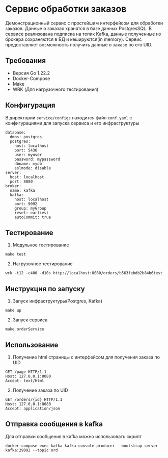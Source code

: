 # Сервис обработки заказов
Демонстрационный сервис с простейшим интерфейсом для обработки заказов. Данные о заказах хранятся в базе данных PostgresSQL. В сервисе реализована подписка на топик Kafka,  данные полученные из брокера сохраняются в БД и кешируются(in memory).
Сервис предоставляет возможность получить данные о заказе по его UID.

## Требования
* Версия Go 1.22.2
* Docker-Compose
* Make
* WRK (Для нагрузочного тестирования)

## Конфигурация
В директории `service/configs` находится файл `conf.yaml` с конфигурациями для запуска сервиса и его инфраструктуры
```
database:
  dmbs: postgres
  postgres:
    host: localhost
    port: 5436
    user: myuser
    password: mypassword
    dbname: mydb
    sslmode: disable
server:
  host: localhost
  port: 8080
broker:
  name: kafka
  kafka:
    host: localhost
    port: 9092
    group: myGroup
    reset: earliest
    autoCommit: true
```

## Тестирование 
1) Модульное тестирование
```
make test
```
2) Нагрузочное тестирование
```
wrk -t12 -c400 -d10s http://localhost:8080/orders/b563febdb2b84b6test
``` 

## Инструкция по запуску 

1) Запуск инфраструктуры(Postgres, Kafka)
```
make up
```
2) Запуск сервиса
```
make orderService
```

## Использование

1) Получение html страницы с интерфейсом для получения заказа по UID
```
GET /page HTTP/1.1
Host: 127.0.0.1:8080
Accept: text/html
```

2) Получение заказа по UID
```
GET /orders/{id} HTTP/1.1
Host: 127.0.0.1:8080
Accept: application/json
```
## Отправка сообщения в kafka

Для отправки сообщения в kafka можно использовать скрипт
```
docker-compose exec kafka kafka-console-producer --bootstrap-server kafka:29092 --topic ord
```
